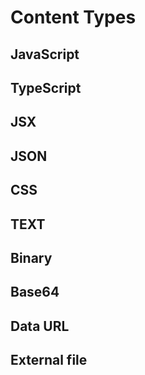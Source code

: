 # Content Types

## JavaScript

## TypeScript

## JSX

## JSON

## CSS

## TEXT

## Binary

## Base64

## Data URL

## External file

